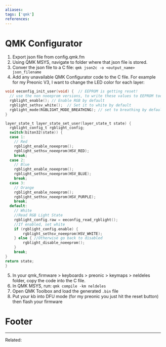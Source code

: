 ```yaml
---
aliases:
tags: ['qmk']
references:
---
```


# QMK Configurator
1. Export json file from config.qmk.fm
2. Using QMK MSYS, navigate to folder where that json file is stored. 
3. Conver the json file to a C file: `qmk json2c -o <output_name> json_filename`
4. Add any unavailable QMK Configurator code to the C file. For example for my Preonic V3, I want to change the LED color for each layer:
```c
void eeconfig_init_user(void) {  // EEPROM is getting reset!
  // use the non noeeprom versions, to write these values to EEPROM too
  rgblight_enable(); // Enable RGB by default
  rgblight_sethsv_white();  // Set it to white by default
  rgblight_mode(RGBLIGHT_MODE_BREATHING); // set to breathing by default
}

layer_state_t layer_state_set_user(layer_state_t state) {
  rgblight_config_t rgblight_config;
  switch(biton32(state)) {
  case 1:
    // Red
    rgblight_enable_noeeprom();	
    rgblight_sethsv_noeeprom(HSV_RED);
    break;
  case 2:
    // Blue
    rgblight_enable_noeeprom();
    rgblight_sethsv_noeeprom(HSV_BLUE);
    break;
  case 3:
    // Orange
    rgblight_enable_noeeprom();
    rgblight_sethsv_noeeprom(HSV_PURPLE);
    break;
  default:
    // White
    //Read RGB Light State
    rgblight_config.raw = eeconfig_read_rgblight();
    //If enabled, set white
    if (rgblight_config.enable) {
		rgblight_sethsv_noeeprom(HSV_WHITE);
	} else { //Otherwise go back to disabled
		rgblight_disable_noeeprom();
	}
    break;
}
return state;
}
```
5. In your qmk_firmware > keyboards > preonic > keymaps > neldeles folder, copy the code into the C file. 
6. In QMK MSYS, run: `qmk compile -km neldeles`
7. Open QMK Toolbox and load the generated `.bin` file 
8. Put your kb into DFU mode (for my preonic you just hit the reset button) then flash your firmware
# Footer
---
Related: 